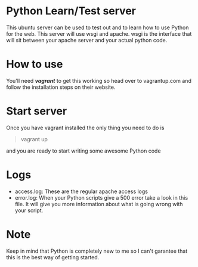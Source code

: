 # Python Learn/Test server

This ubuntu server can be used to test out and to learn how to use Python for the web.
This server will use wsgi and apache. wsgi is the interface that will sit between your apache server and your actual python code.

# How to use 

You'll need ***vagrant*** to get this working so head over to vagrantup.com
and follow the installation steps on their website.

# Start server

Once you have vagrant installed the only thing you need to do is 

>vagrant up

and you are ready to start writing some awesome Python code

# Logs

* access.log: These are the regular apache access logs
* error.log: When your Python scripts give a 500 error take a look in this file. It will give you more information about what is going wrong with your script.

# Note

Keep in mind that Python is completely new to me so I can't garantee that this is the best way of getting started.
